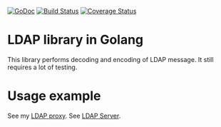 [![GoDoc](https://godoc.org/github.com/lor00x/goldap?status.svg)](https://godoc.org/github.com/lor00x/goldap)
[![Build Status](https://travis-ci.org/lor00x/goldap.svg)](https://travis-ci.org/lor00x/goldap)
[![Coverage Status](https://coveralls.io/repos/lor00x/goldap/badge.png?branch=master)](https://coveralls.io/r/lor00x/goldap?branch=master)

# LDAP library in Golang

This library performs decoding and encoding of LDAP message.
It still requires a lot of testing.

# Usage example
See my [LDAP proxy](https://github.com/lor00x/goldap-proxy).
See [LDAP Server](https://github.com/vjeantet/ldapserver).
